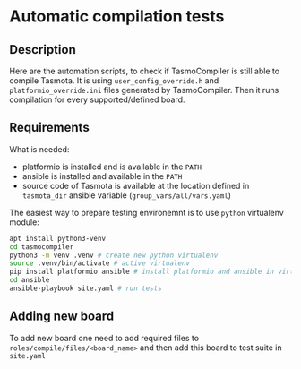 # Automatic compilation tests

## Description

Here are the automation scripts, to check if TasmoCompiler is still able to compile Tasmota. It is using `user_config_override.h` and `platformio_override.ini` files generated by TasmoCompiler. Then it runs compilation for every supported/defined board.

## Requirements

What is needed:

- platformio is installed and is available in the `PATH`
- ansible is installed and available in the `PATH`
- source code of Tasmota is available at the location defined in `tasmota_dir` ansible variable (`group_vars/all/vars.yaml`)

The easiest way to prepare testing environemnt is to use `python` virtualenv module:

```sh
apt install python3-venv
cd tasmocompiler
python3 -m venv .venv # create new python virtualenv
source .venv/bin/activate # active virtualenv
pip install platformio ansible # install platformio and ansible in virtualenv
cd ansible
ansible-playbook site.yaml # run tests
```

## Adding new board

To add new board one need to add required files to `roles/compile/files/<board_name>` and then add this board to test suite in `site.yaml`
